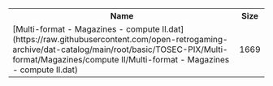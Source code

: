 <table>
<tr><th>Name</th><th>Size</th></tr>
<tr><td>[Multi-format - Magazines - compute II.dat](https://raw.githubusercontent.com/open-retrogaming-archive/dat-catalog/main/root/basic/TOSEC-PIX/Multi-format/Magazines/compute II/Multi-format - Magazines - compute II.dat)</td><td>1669</td></tr>
</table>
